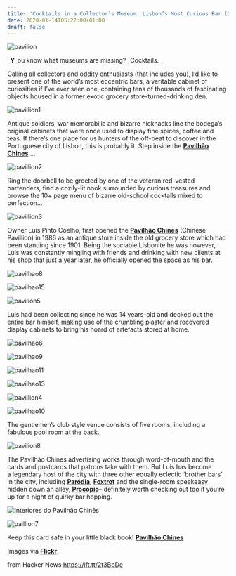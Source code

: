 ```yaml
---
title: 'Cocktails in a Collector’s Museum: Lisbon’s Most Curious Bar (2014)'
date: 2020-01-14T05:22:00+01:00
draft: false
---
```


![pavilion](https://static.messynessychic.com/wp-content/uploads/2014/12/pavilion-930x619.jpg)

_**Y**_ou know what museums are missing? _Cocktails. _

Calling all collectors and oddity enthusiasts (that includes you), I’d like to present one of the world’s most eccentric bars, a veritable cabinet of curiosities if I’ve ever seen one, containing tens of thousands of fascinating objects housed in a former exotic grocery store-turned-drinking den.

![pavillion1](https://static.messynessychic.com/wp-content/uploads/2014/12/pavillion1.jpg)

Antique soldiers, war memorabilia and bizarre nicknacks line the bodega’s original cabinets that were once used to display fine spices, coffee and teas. If there’s one place for us hunters of the off-beat to discover in the Portuguese city of Lisbon, this is probably it. Step inside the **[Pavilhão Chines](https://www.facebook.com/pavilhaochineslisboa)**….

![pavillion2](https://static.messynessychic.com/wp-content/uploads/2014/12/pavillion2.jpg)

Ring the doorbell to be greeted by one of the veteran red-vested bartenders, find a cozily-lit nook surrounded by curious treasures and browse the 10+ page menu of bizarre old-school cocktails mixed to perfection…

![pavillion3](https://static.messynessychic.com/wp-content/uploads/2014/12/pavillion3.jpg)

Owner Luis Pinto Coelho, first opened the [**Pavilhão Chines**](https://www.facebook.com/pavilhaochineslisboa) (Chinese Pavillion) in 1986 as an antique store inside the old grocery store which had been standing since 1901. Being the sociable Lisbonite he was however, Luis was constantly mingling with friends and drinking with new clients at his shop that just a year later, he officially opened the space as his bar.

![pavilhao8](https://static.messynessychic.com/wp-content/uploads/2014/12/pavilhao81.jpg)

![pavilhao15](https://static.messynessychic.com/wp-content/uploads/2014/12/pavilhao15.jpg)

![pavilion5](https://static.messynessychic.com/wp-content/uploads/2014/12/pavilion5-930x697.jpg)

Luis had been collecting since he was 14 years-old and decked out the entire bar himself, making use of the crumbling plaster and recovered display cabinets to bring his hoard of artefacts stored at home.

![pavilhao6](https://static.messynessychic.com/wp-content/uploads/2014/12/pavilhao6-930x638.jpg)

![pavilhao9](https://static.messynessychic.com/wp-content/uploads/2014/12/pavilhao9.jpg)

![pavilhao11](https://static.messynessychic.com/wp-content/uploads/2014/12/pavilhao11.jpg)

![pavilhao13](https://static.messynessychic.com/wp-content/uploads/2014/12/pavilhao13.jpg)

![pavillion4](https://static.messynessychic.com/wp-content/uploads/2014/12/pavillion4.jpg)

![pavilhao10](https://static.messynessychic.com/wp-content/uploads/2014/12/pavilhao10.jpg)

The gentlemen’s club style venue consists of five rooms, including a fabulous pool room at the back.

![pavilion8](https://static.messynessychic.com/wp-content/uploads/2014/12/pavilion8-930x620.jpg)

The Pavilhão Chines advertising works through word-of-mouth and the cards and postcards that patrons take with them. But Luis has become a legendary host of the city with three other equally eclectic ‘brother bars’ in the city, including [**Paródia**](https://www.facebook.com/AParodia?fref=ts), [**Foxtrot**](https://www.facebook.com/BarFoxtrotLisboa?fref=ts) and the single-room speakeasy hidden down an alley, [**Procópio**](https://www.facebook.com/BarProcopio?fref=ts)– definitely worth checking out too if you’re up for a night of quirky bar hopping.

![Interiores do Pavilhão Chinês](https://static.messynessychic.com/wp-content/uploads/2014/12/pavilion6.jpg)

![paillion7](https://static.messynessychic.com/wp-content/uploads/2014/12/paillion7-930x440.jpg)

Keep this card safe in your little black book! **[Pavilhão Chines](http://barpavilhaochines.blogspot.fr/)**

Images via [**Flickr**](https://www.flickr.com/search?sort=relevance&text=PAVILH%C3%83O%20CHIN%C3%8AS%20).

  
  
from Hacker News https://ift.tt/2t3BpDc